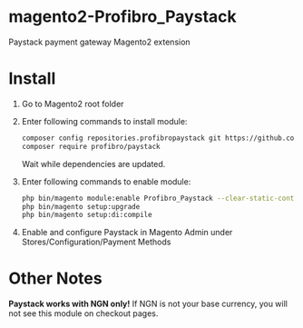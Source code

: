 magento2-Profibro_Paystack
======================

Paystack payment gateway Magento2 extension

Install
=======

1. Go to Magento2 root folder

2. Enter following commands to install module:

    ```bash
    composer config repositories.profibropaystack git https://github.com/ibrahimlawal/magento2-Profibro_Paystack.git
    composer require profibro/paystack
    ```
   Wait while dependencies are updated.

3. Enter following commands to enable module:

	```bash
	php bin/magento module:enable Profibro_Paystack --clear-static-content
	php bin/magento setup:upgrade
	php bin/magento setup:di:compile
	```
4. Enable and configure Paystack in Magento Admin under Stores/Configuration/Payment Methods

Other Notes
===========

**Paystack works with NGN only!** If NGN is not your base currency, you will not see this module on checkout pages.
